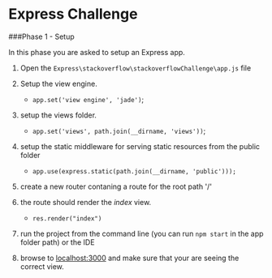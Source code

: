 # Express Challenge
###Phase 1 - Setup

In this phase you are asked to setup an Express app.

1. Open the `Express\stackoverflow\stackoverflowChallenge\app.js` file

2. Setup the view engine.
      - `app.set('view engine', 'jade')`;

3. setup the views folder.
    - `app.set('views', path.join(__dirname, 'views'))`;

4. setup the static middleware for serving static resources from the public folder
    - `app.use(express.static(path.join(__dirname, 'public')));`

5. create a new router contaning a route for the root path '/'

6. the route should render the *index* view.
    - `res.render("index")`

7. run the project from the command line (you can run `npm start` in the app folder path) or the IDE 

8. browse to [localhost:3000](http://localhost:3000) and make sure that your are seeing the correct view.

